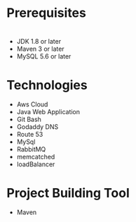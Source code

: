 # Prerequisites
#
- JDK 1.8 or later
- Maven 3 or later
- MySQL 5.6 or later

# Technologies 
- Aws Cloud 
- Java Web Application
- Git Bash
- Godaddy DNS
- Route 53
- MySql
- RabbitMQ
- memcatched
- loadBalancer

# Project Building Tool 
- Maven
